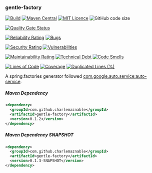 ### gentle-factory

[![Build](https://github.com/CharLemAznable/gentle-factory/actions/workflows/build.yml/badge.svg)](https://github.com/CharLemAznable/gentle-factory/actions/workflows/build.yml)
[![Maven Central](https://maven-badges.herokuapp.com/maven-central/com.github.charlemaznable/gentle-factory/badge.svg)](https://maven-badges.herokuapp.com/maven-central/com.github.charlemaznable/gentle-factory/)
[![MIT Licence](https://badges.frapsoft.com/os/mit/mit.svg?v=103)](https://opensource.org/licenses/mit-license.php)
![GitHub code size](https://img.shields.io/github/languages/code-size/CharLemAznable/gentle-factory)

[![Quality Gate Status](https://sonarcloud.io/api/project_badges/measure?project=CharLemAznable_gentle-factory&metric=alert_status)](https://sonarcloud.io/dashboard?id=CharLemAznable_gentle-factory)

[![Reliability Rating](https://sonarcloud.io/api/project_badges/measure?project=CharLemAznable_gentle-factory&metric=reliability_rating)](https://sonarcloud.io/dashboard?id=CharLemAznable_gentle-factory)
[![Bugs](https://sonarcloud.io/api/project_badges/measure?project=CharLemAznable_gentle-factory&metric=bugs)](https://sonarcloud.io/dashboard?id=CharLemAznable_gentle-factory)

[![Security Rating](https://sonarcloud.io/api/project_badges/measure?project=CharLemAznable_gentle-factory&metric=security_rating)](https://sonarcloud.io/dashboard?id=CharLemAznable_gentle-factory)
[![Vulnerabilities](https://sonarcloud.io/api/project_badges/measure?project=CharLemAznable_gentle-factory&metric=vulnerabilities)](https://sonarcloud.io/dashboard?id=CharLemAznable_gentle-factory)

[![Maintainability Rating](https://sonarcloud.io/api/project_badges/measure?project=CharLemAznable_gentle-factory&metric=sqale_rating)](https://sonarcloud.io/dashboard?id=CharLemAznable_gentle-factory)
[![Technical Debt](https://sonarcloud.io/api/project_badges/measure?project=CharLemAznable_gentle-factory&metric=sqale_index)](https://sonarcloud.io/dashboard?id=CharLemAznable_gentle-factory)
[![Code Smells](https://sonarcloud.io/api/project_badges/measure?project=CharLemAznable_gentle-factory&metric=code_smells)](https://sonarcloud.io/dashboard?id=CharLemAznable_gentle-factory)

[![Lines of Code](https://sonarcloud.io/api/project_badges/measure?project=CharLemAznable_gentle-factory&metric=ncloc)](https://sonarcloud.io/dashboard?id=CharLemAznable_gentle-factory)
[![Coverage](https://sonarcloud.io/api/project_badges/measure?project=CharLemAznable_gentle-factory&metric=coverage)](https://sonarcloud.io/dashboard?id=CharLemAznable_gentle-factory)
[![Duplicated Lines (%)](https://sonarcloud.io/api/project_badges/measure?project=CharLemAznable_gentle-factory&metric=duplicated_lines_density)](https://sonarcloud.io/dashboard?id=CharLemAznable_gentle-factory)

A spring.factories generator followed [com.google.auto.service:auto-service](https://github.com/google/auto/tree/master/service).

##### Maven Dependency

```xml
<dependency>
  <groupId>com.github.charlemaznable</groupId>
  <artifactId>gentle-factory</artifactId>
  <version>0.1.2</version>
</dependency>
```

##### Maven Dependency SNAPSHOT

```xml
<dependency>
  <groupId>com.github.charlemaznable</groupId>
  <artifactId>gentle-factory</artifactId>
  <version>0.1.3-SNAPSHOT</version>
</dependency>
```
